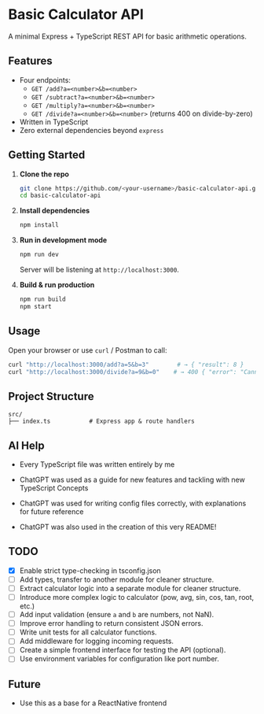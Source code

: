 # Basic Calculator API

A minimal Express + TypeScript REST API for basic arithmetic operations.

## Features

- Four endpoints:  
  - `GET /add?a=<number>&b=<number>`  
  - `GET /subtract?a=<number>&b=<number>`  
  - `GET /multiply?a=<number>&b=<number>`  
  - `GET /divide?a=<number>&b=<number>` (returns 400 on divide-by-zero)  
- Written in TypeScript  
- Zero external dependencies beyond `express`

## Getting Started

1. **Clone the repo**  
   ```bash
   git clone https://github.com/<your-username>/basic-calculator-api.git
   cd basic-calculator-api
   ```

2. **Install dependencies**  
   ```bash
   npm install
   ```

3. **Run in development mode**  
   ```bash
   npm run dev
   ```  
   Server will be listening at `http://localhost:3000`.

4. **Build & run production**  
   ```bash
   npm run build
   npm start
   ```

## Usage

Open your browser or use `curl` / Postman to call:

```bash
curl "http://localhost:3000/add?a=5&b=3"        # → { "result": 8 }
curl "http://localhost:3000/divide?a=9&b=0"    # → 400 { "error": "Cannot divide by zero" }
```

## Project Structure

```
src/
├── index.ts           # Express app & route handlers
```
## AI Help
- Every TypeScript file was written entirely by me

- ChatGPT was used as a guide for new features and tackling with new TypeScript Concepts
- ChatGPT was used for writing config files correctly, with explanations for future reference
- ChatGPT was also used in the creation of this very README!


## TODO

- [x] Enable strict type-checking in tsconfig.json 
- [ ] Add types, transfer to another module for cleaner structure.
- [ ] Extract calculator logic into a separate module for cleaner structure.
- [ ] Introduce more complex logic to calculator (pow, avg, sin, cos, tan, root, etc.)
- [ ] Add input validation (ensure `a` and `b` are numbers, not NaN).
- [ ] Improve error handling to return consistent JSON errors.
- [ ] Write unit tests for all calculator functions.
- [ ] Add middleware for logging incoming requests.
- [ ] Create a simple frontend interface for testing the API (optional).
- [ ] Use environment variables for configuration like port number.

## Future
- Use this as a base for a ReactNative frontend
